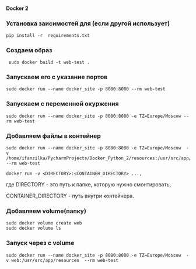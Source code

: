 #### Docker 2
 
### Установка заисимостей для (если другой использует)
 
    pip install -r  requirements.txt
### Создаем образ
     sudo docker build -t web-test .
     
### Запускаем его с указание портов

     
    sudo docker run --name docker_site -p 8080:8080 --rm web-test

### Запускаем с переменной окуржения

    sudo docker run --name docker_site -p 8080:8080 -e TZ=Europe/Moscow --rm web-test 
### Добавляем файлы в контейнер

    sudo docker run --name docker_site -p 8080:8080 -e TZ=Europe/Moscow  -v /home/ifanzilka/PycharmProjects/Docker_Python_2/resources:/usr/src/app/resources  --rm web-test
    
    docker run -v <DIRECTORY>:<CONTAINER_DIRECTORY> ...,
   где DIRECTORY - это путь к папке, которую нужно смонтировать,
   
   CONTAINER_DIRECTORY - путь внутри контейнера.

### Добавляем volume(папку)
   
    sudo docker volume create web
    sudo docker volume ls 
    
### Запуск через c volume    
    sudo docker run --name docker_site -p 8080:8080 -e TZ=Europe/Moscow  -v web:/usr/src/app/resources  --rm web-test


